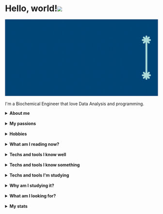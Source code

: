 # Hello, world!<img src="https://media.giphy.com/media/hvRJCLFzcasrR4ia7z/giphy.gif" width="8%"></h1>

<img src="src/name.gif"/>

I'm a Biochemical Engineer that love Data Analysis and programming.&nbsp;

<details><summary><strong>About me</strong></summary>

🧔🏻 Pronouns: He/Him <br />
🇧🇷 Brazilian <br />
🧑🏻‍🎓 Biochemical Engineer since April (2022) <br />
🔎 Self-taught practioner <br />
💾 Open-source lover <br />
💬Ask me about: Excel, PowerBI, PPT and Pyhon (a bit) <br />
⚡️ Fun fact: I know I want something, but I don't know what! <br />

</details>&nbsp;

<details><summary><strong>My passions</strong></summary>

📓 Reading <br />
💻 Technology <br />
🧬 Biotechnology <br />
⚙️ Engineering <br />
⌨️ Programming <br />
💡 Criativity <br />
📉 Data Analysis <br />
⚽️ Football (Soccer) <br />

</details>&nbsp;

<details><summary><strong>Hobbies</strong></summary>

⚽️ Football (watch and analyse) <br />
📺 Series and movies <br />
📖 Reading <br />
🎵 Music <br />
💡 Learn new things <br />

</details>&nbsp;

<details><summary><strong>What am I reading now?</strong></summary>  
    <div style="display: flex; justify-content: center">
        <figure>
            <img src="src/book1.png" alt= "Summit Lake - Charles Donlea" style="width: 200px;" />
            <figcaption styles="text-align: center;">Chapter 26</figcaption>
        </figure>
        <figure>
            <img src="src/book2.png" alt= "Confident Data Skills - Kirill Eremenko" alt="Confident Data Skills" style="width: 200px;"/>
            <figcaption styles="text-align: center;">Chapter 2</figcaption>
        </figure>
    </div>

</details>&nbsp;

<details><summary><strong>Techs and tools I know well</strong></summary>  
    <div class="icons">
        <img src="https://img.icons8.com/dusk/64/ms-excel.png" alt= "Excel"/>
        <img src="https://img.icons8.com/dusk/64/ms-powerpoint.png" alt= "PPT"/>
        <img src="https://img.icons8.com/dusk/64/ms-word.png" alt= "Word"/>
        <img src="https://img.icons8.com/dusk/64/power-bi.png" alt= "Power BI"/>
    </div>

</details>&nbsp;

<details><summary><strong>Techs and tools I know something</strong></summary>  
    <div class="icons">
        <img src="https://cdn.jsdelivr.net/gh/devicons/devicon/icons/markdown/markdown-original.svg" alt="Markdown" />
        <img src="https://cdn.jsdelivr.net/gh/devicons/devicon/icons/html5/html5-original-wordmark.svg" alt="HTML" />
        <img src="https://cdn.jsdelivr.net/gh/devicons/devicon/icons/css3/css3-original-wordmark.svg" alt="CSS" />
        <img src="https://cdn.jsdelivr.net/gh/devicons/devicon/icons/python/python-original-wordmark.svg" alt="Python" />
        <img src="https://cdn.jsdelivr.net/gh/devicons/devicon/icons/git/git-original-wordmark.svg" alt="Git" />
    </div>
    <div class="icons">
        <img src="https://cdn.jsdelivr.net/gh/devicons/devicon/icons/matlab/matlab-original.svg" alt="Matlab" />
        <img src="https://cdn.icon-icons.com/icons2/1381/PNG/512/octave_94226.png" alt="Octave" alt="Octave" />
        <img src="https://cdn.icon-icons.com/icons2/1508/PNG/512/scilab_104094.png" alt="Scilab" alt="Scilab" />
        <img src="https://cdn.jsdelivr.net/gh/devicons/devicon/icons/photoshop/photoshop-plain.svg" alt="Photoshop" />
        <img src="https://cdn.jsdelivr.net/gh/devicons/devicon/icons/inkscape/inkscape-original-wordmark.svg" alt="Inkscape" />
    </div>

</details>&nbsp;

<details><summary><strong>Techs and tools I'm studying</strong></summary>  
    <div class="icons">
        <img src="https://cdn.jsdelivr.net/gh/devicons/devicon/icons/markdown/markdown-original.svg" alt="Markdown" />
        <img src="https://cdn.jsdelivr.net/gh/devicons/devicon/icons/html5/html5-original-wordmark.svg" alt="HTML" />
        <img src="https://cdn.jsdelivr.net/gh/devicons/devicon/icons/css3/css3-original-wordmark.svg" alt="CSS" />
        <img src="https://cdn.jsdelivr.net/gh/devicons/devicon/icons/javascript/javascript-original.svg" alt="JS" />
    </div>
    <div class="icons">
        <img src="https://cdn.jsdelivr.net/gh/devicons/devicon/icons/git/git-original-wordmark.svg" alt="Git" />
        <img src="https://cdn.jsdelivr.net/gh/devicons/devicon/icons/github/github-original-wordmark.svg" alt="Github" />
        <img src="https://cdn.jsdelivr.net/gh/devicons/devicon/icons/python/python-original-wordmark.svg" alt="Python" />
        <img src="https://cdn.jsdelivr.net/gh/devicons/devicon/icons/r/r-original.svg" alt="R" />
    </div>

</details>&nbsp;

<details><summary><strong>Why am I studying it?</strong></summary>  

    Because I want to work with Web Development and/or Data Analysis.

</details>&nbsp;

<details><summary><strong>What am I looking for?</strong></summary>  

    🙂 Know people that work or study Web Development and Data Analysis
    🙃 Maybe someone to help me in my studies (maybe someone could be my tutor and I can be a "case study" 😉)
    🥰 Making new friends to talk about life, tech, and anything else!
    😊 Contribute with open-source projects while I study and learn

</details>&nbsp;

<details><summary><strong>My stats</strong></summary>  
    <img src="https://github-readme-stats-bryrrea.vercel.app/api?username=bryrrea&show_icons=true&hide_boarder=true" alt="My stats">

</details>&nbsp;
